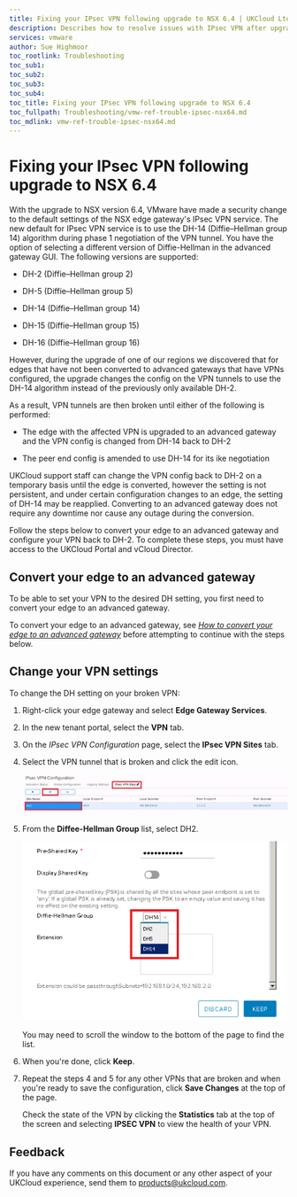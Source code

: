 ```yaml
---
title: Fixing your IPsec VPN following upgrade to NSX 6.4 | UKCloud Ltd
description: Describes how to resolve issues with IPsec VPN after upgrading to NSX 6.4
services: vmware
author: Sue Highmoor
toc_rootlink: Troubleshooting
toc_sub1: 
toc_sub2:
toc_sub3:
toc_sub4:
toc_title: Fixing your IPsec VPN following upgrade to NSX 6.4
toc_fullpath: Troubleshooting/vmw-ref-trouble-ipsec-nsx64.md
toc_mdlink: vmw-ref-trouble-ipsec-nsx64.md
---
```


# Fixing your IPsec VPN following upgrade to NSX 6.4

With the upgrade to NSX version 6.4, VMware have made a security change to the default settings of the NSX edge gateway's IPsec VPN service. The new default for IPsec VPN service is to use the DH-14 (Diffie–Hellman group 14) algorithm during phase 1 negotiation of the VPN tunnel. You have the option of selecting a different version of Diffie-Hellman in the advanced gateway GUI. The following versions are supported:

- DH-2 (Diffie–Hellman group 2)

- DH-5 (Diffie–Hellman group 5)

- DH-14 (Diffie–Hellman group 14)

- DH-15 (Diffie–Hellman group 15)

- DH-16 (Diffie–Hellman group 16)

However, during the upgrade of one of our regions we discovered that for edges that have not been converted to advanced gateways that have VPNs configured, the upgrade changes the config on the VPN tunnels to use the DH-14 algorithm instead of the previously only available DH-2.

As a result, VPN tunnels are then broken until either of the following is performed:

- The edge with the affected VPN is upgraded to an advanced gateway and the VPN config is changed from DH-14 back to DH-2

- The peer end config is amended to use DH-14 for its ike negotiation

UKCloud support staff can change the VPN config back to DH-2 on a temporary basis until the edge is converted, however the setting is not persistent, and under certain configuration changes to an edge, the setting of DH-14 may be reapplied. Converting to an advanced gateway does not require any downtime nor cause any outage during the conversion.

Follow the steps below to convert your edge to an advanced gateway and configure your VPN back to DH-2. To complete these steps, you must have access to the UKCloud Portal and vCloud Director.

## Convert your edge to an advanced gateway

To be able to set your VPN to the desired DH setting, you first need to convert your edge to an advanced gateway.

To convert your edge to an advanced gateway, see [*How to convert your edge to an advanced gateway*](vmw-how-convert-edge.md) before attempting to continue with the steps below.

## Change your VPN settings

To change the DH setting on your broken VPN:

1. Right-click your edge gateway and select **Edge Gateway Services**.

2. In the new tenant portal, select the **VPN** tab.

3. On the *IPsec VPN Configuration* page, select the **IPsec VPN Sites** tab.

4. Select the VPN tunnel that is broken and click the edit icon.

    ![IPsec VPN Sites tab](images/vmw-tp-ipsec-fix1.png)

5. From the **Diffee-Hellman Group** list, select DH2.

    ![Diffie-Helman Group list](images/vmw-tp-ipsec-fix2.png)

    You may need to scroll the window to the bottom of the page to find the list.

6. When you're done, click **Keep**.

7. Repeat the steps 4 and 5 for any other VPNs that are broken and when you're ready to save the configuration, click **Save Changes** at the top of the page.

    Check the state of the VPN by clicking the **Statistics** tab at the top of the screen and selecting **IPSEC VPN** to view the health of your VPN.

## Feedback

If you have any comments on this document or any other aspect of your UKCloud experience, send them to <products@ukcloud.com>.
